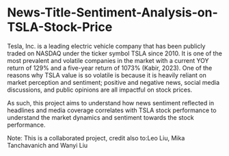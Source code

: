 # News-Title-Sentiment-Analysis-on-TSLA-Stock-Price
Tesla, Inc. is a leading electric vehicle company that has been publicly traded on NASDAQ under the ticker symbol TSLA since 2010. It is one of the most prevalent and volatile companies in the market with a current YOY return of 129% and a five-year return of 1073% (Kabir, 2023). One of the reasons why TSLA value is so volatile is because it is heavily reliant on market perception and sentiment; positive and negative news, social media discussions, and public opinions are all impactful on stock prices. 

As such, this project aims to understand how news sentiment reflected in headlines and media coverage correlates with TSLA stock performance to understand the market dynamics and sentiment towards the stock performance.  


Note: This is a collaborated project, credit also to:Leo Liu, Mika Tanchavanich and Wanyi Liu
